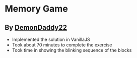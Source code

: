 # Memory Game

## By [DemonDaddy22](https://github.com/DemonDaddy22/)

-   Implemented the solution in VanillaJS
-   Took about 70 minutes to complete the exercise
-   Took time in showing the blinking sequence of the blocks
